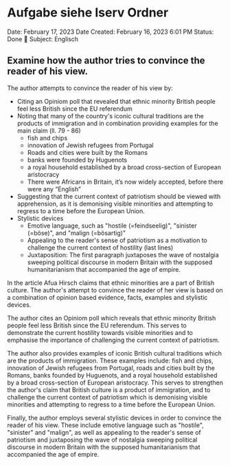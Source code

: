 # Aufgabe siehe Iserv Ordner

Date: February 17, 2023
Date Created: February 16, 2023 6:01 PM
Status: Done 🙌
Subject: Englisch

## Examine how the author tries to convince the reader of his view.

The author attempts to convince the reader of his view by:

- Citing an Opiniom poll that revealed that ethnic minority British people feel less British since the EU referendum
- Noting that many of the country's iconic cultural traditions are the products of immigration and in combination providing examples for the main claim (ll. 79 - 86)
    - fish and chips
    - innovation of Jewish refugees from Portugal
    - Roads and cities were built by the Romans
    - banks were founded by Huguenots
    - a royal household established by a broad cross-section of European aristocracy
    - There were Africans in Britain, it’s now widely accepted, before there were any “English”
- Suggesting that the current context of patriotism should be viewed with apprehension, as it is demonising visible minorities and attempting to regress to a time before the European Union.
- Stylistic devices
    - Emotive language, such as "hostile (=feindseelig)", "sinister (=böse)", and "malign (=bösartig)"
    - Appealing to the reader's sense of patriotism as a motivation to challenge the current context of hostility (last lines)
    - Juxtaposition: The first paragraph juxtaposes the wave of nostalgia sweeping political discourse in modern Britain with the supposed humanitarianism that accompanied the age of empire.

In the article Afua Hirsch claims that ethnic minorities are a part of British culture. The author's attempt to convince the reader of her view is based on a combination of opinion based evidence, facts, examples and stylistic devices.

The author cites an Opiniom poll which reveals that ethnic minority British people feel less British since the EU referendum. This serves to demonstrate the current hostility towards visible minorities and to emphasise the importance of challenging the current context of patriotism.

The author also provides examples of iconic British cultural traditions which are the products of immigration. These examples include: fish and chips, innovation of Jewish refugees from Portugal, roads and cities built by the Romans, banks founded by Huguenots, and a royal household established by a broad cross-section of European aristocracy. This serves to strengthen the author's claim that British culture is a product of immigration, and to challenge the current context of patriotism which is demonising visible minorities and attempting to regress to a time before the European Union.

Finally, the author employs several stylistic devices in order to convince the reader of his view. These include emotive language such as "hostile", "sinister" and "malign", as well as appealing to the reader's sense of patriotism and juxtaposing the wave of nostalgia sweeping political discourse in modern Britain with the supposed humanitarianism that accompanied the age of empire.